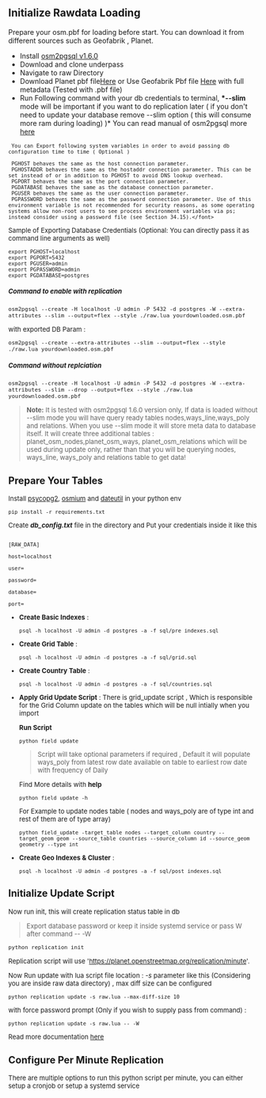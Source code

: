## Initialize Rawdata Loading

Prepare your osm.pbf for loading before start. You can download it from different sources such as Geofabrik , Planet.

- Install [osm2pgsql v1.6.0](https://github.com/openstreetmap/osm2pgsql/releases/tag/1.6.0)
- Download and clone underpass
- Navigate to raw Directory
- Download Planet pbf file[Here](https://planet.osm.org/pbf/) or Use Geofabrik Pbf file [Here](https://osm-internal.download.geofabrik.de/index.html) with full metadata (Tested with .pbf file)
- Run Following command with your db credentials to terminal, **\*--slim** mode will be important if you want to do replication later ( if you don't need to update your database remove --slim option ( this will consume more ram during loading) )\* You can read manual of osm2pgsql more [here](https://osm2pgsql.org/doc/manual.html#)

>    <font size="2">

     You can Export following system variables in order to avoid passing db configuration time to time ( Optional )

     PGHOST behaves the same as the host connection parameter.
     PGHOSTADDR behaves the same as the hostaddr connection parameter. This can be set instead of or in addition to PGHOST to avoid DNS lookup overhead.
     PGPORT behaves the same as the port connection parameter.
     PGDATABASE behaves the same as the database connection parameter.
     PGUSER behaves the same as the user connection parameter.
     PGPASSWORD behaves the same as the password connection parameter. Use of this environment variable is not recommended for security reasons, as some operating systems allow non-root users to see process environment variables via ps; instead consider using a password file (see Section 34.15).</font>

Sample of Exporting Database Credentials (Optional: You can directly pass it as command line arguments as well)

```
export PGHOST=localhost
export PGPORT=5432
export PGUSER=admin
export PGPASSWORD=admin
export PGDATABASE=postgres
```

##### Command to enable with replication

`osm2pgsql --create -H localhost -U admin -P 5432 -d postgres -W --extra-attributes --slim --output=flex --style ./raw.lua yourdownloaded.osm.pbf `

with exported DB Param :

`osm2pgsql --create --extra-attributes --slim --output=flex --style ./raw.lua yourdownloaded.osm.pbf `

##### Command without replciation

`osm2pgsql --create -H localhost -U admin -P 5432 -d postgres -W --extra-attributes --slim --drop --output=flex --style ./raw.lua yourdownloaded.osm.pbf `

> **Note:** It is tested with osm2pgsql 1.6.0 version only, If data is loaded without --slim mode you will have query ready tables nodes,ways_line,ways_poly and relations. When you use --slim mode it will store meta data to database itself. It will create three additional tables : planet_osm_nodes,planet_osm_ways, planet_osm_relations which will be used during update only, rather than that you will be querying nodes, ways_line, ways_poly and relations table to get data!

## Prepare Your Tables

Install [psycopg2](https://pypi.org/project/psycopg2/), [osmium](https://pypi.org/project/osmium/) and [dateutil](https://pypi.org/project/python-dateutil/) in your python env

```
pip install -r requirements.txt
```

Create **_db_config.txt_** file in the directory and Put your credentials inside it like this

```

[RAW_DATA]

host=localhost

user=

password=

database=

port=

```

- **Create Basic Indexes** :

  ```
  psql -h localhost -U admin -d postgres -a -f sql/pre_indexes.sql
  ```

- **Create Grid Table** :

  ```
  psql -h localhost -U admin -d postgres -a -f sql/grid.sql
  ```

- **Create Country Table** :

  ```
  psql -h localhost -U admin -d postgres -a -f sql/countries.sql
  ```

- **Apply Grid Update Script** :
  There is grid_update script , Which is responsible for the Grid Column update on the tables which will be null intially when you import

  **Run Script**

  ```
  python field_update
  ```

  > Script will take optional parameters if required , Default it will populate ways_poly from latest row date available on table to earliest row date with frequency of Daily

  Find More details with **help**

  ```
  python field_update -h
  ```

  For Example to update nodes table ( nodes and ways_poly are of type int and rest of them are of type array)

  ```
  python field_update -target_table nodes --target_column country --target_geom geom --source_table countries --source_column id --source_geom geometry --type int
  ```

- **Create Geo Indexes & Cluster** :
  ```
  psql -h localhost -U admin -d postgres -a -f sql/post_indexes.sql
  ```

## Initialize Update Script

Now run init, this will create replication status table in db

> Export database password or keep it inside systemd service or pass W after command -- -W

`python replication init `

Replication script will use 'https://planet.openstreetmap.org/replication/minute'.

Now Run update with lua script file location : _-s_ parameter like this (Considering you are inside raw data directory) , max diff size can be configured

```
python replication update -s raw.lua --max-diff-size 10
```

with force password prompt (Only if you wish to supply pass from command) :

```
python replication update -s raw.lua -- -W
```

Read more documentation [here](https://osm2pgsql.org/doc/manual.html#advanced-topics)

## Configure Per Minute Replication

There are multiple options to run this python script per minute, you can either setup a cronjob or setup a systemd service

